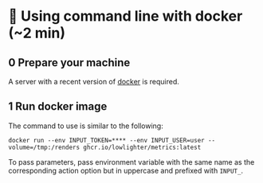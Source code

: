 # 🐳 Using command line with docker (~2 min)

## 0️ Prepare your machine

A server with a recent version of [docker](https://www.docker.com/) is required.

## 1️ Run docker image

The command to use is similar to the following:
```shell
docker run --env INPUT_TOKEN=**** --env INPUT_USER=user --volume=/tmp:/renders ghcr.io/lowlighter/metrics:latest
```

To pass parameters, pass environment variable with the same name as the corresponding action option but in uppercase and prefixed with `INPUT_`.
